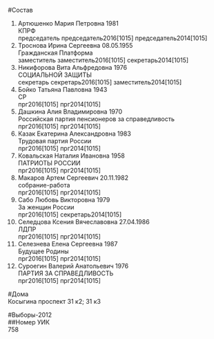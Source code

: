 #Состав  
1. Артюшенко Мария Петровна 1981  
    КПРФ  
    председатель председатель2016[1015] председатель2014[1015]  
2. Троснова Ирина Сергеевна 08.05.1955  
    Гражданская Платформа  
    заместитель заместитель2016[1015] секретарь2014[1015]  
3. Никифорова Вита Альфредовна 1976  
    СОЦИАЛЬНОЙ ЗАЩИТЫ  
    секретарь секретарь2016[1015] заместитель2014[1015]  
4. Бойко Татьяна Павловна 1943  
    СР  
    прг2016[1015] прг2014[1015]  
5. Дашкина Алия Владимировна 1970  
    Российская партия пенсионеров за справедливость  
    прг2016[1015] прг2014[1015]  
6. Казак Екатерина Александровна 1983  
    Трудовая партия России  
    прг2016[1015] прг2014[1015]  
7. Ковальская Наталия Ивановна 1958  
    ПАТРИОТЫ РОССИИ  
    прг2016[1015] прг2014[1015]  
8. Макаров Артем Сергеевич 20.11.1982  
    собрание-работа  
    прг2016[1015] прг2014[1015]  
9. Сабо Любовь Викторовна 1979  
    За женщин России  
    прг2016[1015] секретарь2014[1015]  
10. Селедцова Ксения Вячеславовна 27.04.1986  
    ЛДПР  
    прг2016[1015] прг2014[1015]  
11. Селезнева Елена Сергеевна 1987  
    Будущее Родины  
    прг2016[1015] прг2014[1015]  
12. Суроегин Валерий Анатольевич 1976  
    ПАРТИЯ ЗА СПРАВЕДЛИВОСТЬ  
    прг2016[1015] прг2014[1015]  
  
#Дома  
Косыгина проспект 31 к2; 31 к3  
  
#Выборы-2012  
##Номер УИК  
758  
